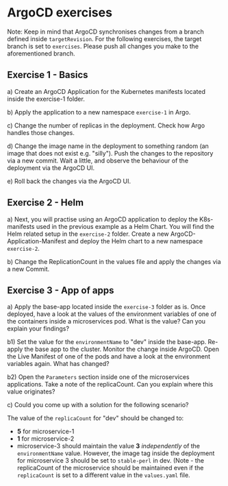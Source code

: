 # ArgoCD exercises

Note: Keep in mind that ArgoCD synchronises changes from a branch defined inside `targetRevision`. For the following exercises, the target branch is set to `exercises`. Please push all changes you make to the aforementioned branch.

## Exercise 1 - Basics
a) Create an ArgoCD Application for the Kubernetes manifests located inside the exercise-1 folder.  

b) Apply the application to a new namespace `exercise-1` in Argo.  

c) Change the number of replicas in the deployment. Check how Argo handles those changes.  

d) Change the image name in the deployment to something random (an image that does not exist e.g. "silly"). Push the changes to the repository via a new commit. Wait a little, and observe the behaviour of the deployment via the ArgoCD UI.

e) Roll back the changes via the ArgoCD UI. 

## Exercise 2 - Helm

a) Next, you will practise using an ArgoCD application to deploy the K8s-manifests used in the previous example as a Helm Chart. You will find the Helm related setup in the `exercise-2` folder. Create a new ArgoCD-Application-Manifest and deploy the Helm chart to a new namespace `exercise-2`.  

b) Change the ReplicationCount in the values file and apply the changes via a new Commit. 

## Exercise 3 - App of apps

a) Apply the base-app located inside the `exercise-3` folder as is. Once deployed, have a look at the values of the environment variables of one of the containers inside a microservices pod. What is the value? Can you explain your findings?  

b1) Set the value for the `environmentName` to "dev" inside the base-app. Re-apply the base app to the cluster. Monitor the change inside ArgoCD. Open the Live Manifest of one of the pods and have a look at the environment variables again. What has changed?  

b2) Open the `Parameters` section inside one of the microservices applications. Take a note of the replicaCount. Can you explain where this value originates?   

c) Could you come up with a solution for the following scenario?

The value of the `replicaCount` for "dev" should be changed to:
 - **5** for microservice-1  
 - **1** for microservice-2
 - microservice-3 should maintain the value **3** *independently* of the `environmentName` value. However, the image tag inside the deployment for microservice 3 should be set to `stable-perl` in dev. (Note - the replicaCount of the microservice should be maintained even if the `replicaCount` is set to a different value in the `values.yaml` file.
